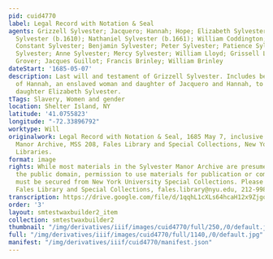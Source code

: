 ```yaml
---
pid: cuid4770
label: Legal Record with Notation & Seal
agents: Grizzell Sylvester; Jacquero; Hannah; Hope; Elizabeth Sylvester; Nathaniel
  Sylvester (b.1610); Nathaniel Sylvester (b.1661); William Coddington; Giles Sylvester;
  Constant Sylvester; Benjamin Sylvester; Peter Sylvester; Patience Sylvester; Mary
  Sylvester; Anne Sylvester; Mercy Sylvester; William Lloyd; Grissell Lloyd; Simon
  Grover; Jacques Guillot; Francis Brinley; William Brinley
dateStart: '1685-05-07'
description: Last will and testament of Grizzell Sylvester. Includes bequeathment
  of Hannah, an enslaved woman and daughter of Jacquero and Hannah, to Grizzell's
  daughter Elizabeth Sylvester.
tTags: Slavery, Women and gender
location: Shelter Island, NY
latitude: '41.0755823'
longitude: "-72.33896792"
worktype: Will
originalwork: Legal Record with Notation & Seal, 1685 May 7, inclusive. Sylvester
  Manor Archive, MSS 208, Fales Library and Special Collections, New York University
  Libraries.
format: image
rights: While most materials in the Sylvester Manor Archive are presumed to be in
  the public domain, permission to use materials for publication or commercial purposes
  must be secured from New York University Special Collections. Please contact the
  Fales Library and Special Collections, fales.library@nyu.edu, 212-998-2596.
transcription: https://drive.google.com/file/d/1qqhL1cXLs64hcaH12x9ZjgoejqFlGqS8/view?usp=sharing
order: '3'
layout: smtestwaxbuilder2_item
collection: smtestwaxbuilder2
thumbnail: "/img/derivatives/iiif/images/cuid4770/full/250,/0/default.jpg"
full: "/img/derivatives/iiif/images/cuid4770/full/1140,/0/default.jpg"
manifest: "/img/derivatives/iiif/cuid4770/manifest.json"
---
```

